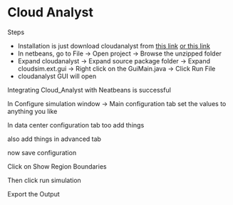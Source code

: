 # Cloud Analyst 

Steps
* Installation is just download cloudanalyst from [this link](https://sourceforge.net/projects/cloudanalystnetbeans/) [or this link](https://raw.githubusercontent.com/bhupendpatil/Practice/master/Other/CloudAnalyst/cloud_analyst.zip)
* In netbeans, go to File -> Open project -> Browse the unzipped folder
* Expand cloudanalyst -> Expand source package folder -> Expand cloudsim.ext.gui -> Right click on the GuiMain.java -> Click Run File
* cloudanalyst GUI will open

Integrating Cloud_Analyst with Neatbeans is successful

In Configure simulation window -> Main configuration tab set the values to anything you like

In data center configuration tab too add things

also add things in advanced tab

now save configuration

Click on Show Region Boundaries

Then click run simulation

Export the Output
